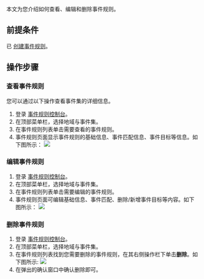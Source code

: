 本文为您介绍如何查看、编辑和删除事件规则。


## 前提条件 

已 [创建事件规则](https://cloud.tencent.com/document/product/1359/56085)。


## 操作步骤 

### 查看事件规则

您可以通过以下操作查看事件集的详细信息。

1. 登录 [事件规则控制台](https://console.cloud.tencent.com/eb/rule)。
2. 在顶部菜单栏，选择地域与事件集。
3. 在事件规则列表单击需要查看的事件规则。
4. 事件规则页面显示事件规则的基础信息、事件匹配信息、事件目标等信息。如下图所示：
   ![](https://main.qcloudimg.com/raw/a1d050264f84f04dc8cd7f448b7704f3.png)

### 编辑事件规则

1. 登录 [事件规则控制台](https://console.cloud.tencent.com/eb/rule)。
2. 在顶部菜单栏，选择地域与事件集。
3. 在事件规则列表单击需要编辑的事件规则。
4. 事件规则页面可编辑基础信息、事件匹配、删除/新增事件目标等内容。如下图所示：
   ![](https://main.qcloudimg.com/raw/e4f4757df28bf992ecb13b867d682b10.png)

### 删除事件规则

1. 登录 [事件规则控制台](https://console.cloud.tencent.com/eb/rule)。
2. 在顶部菜单栏，选择地域与事件集。
3. 在事件规则列表找到您需要删除的事件规则，在其右侧操作栏下单击**删除**。如下图所示:
    ![](https://main.qcloudimg.com/raw/7091137a73daf7ad07d7e2526884ecdb.png)
4. 在弹出的确认窗口中确认删除即可。
